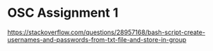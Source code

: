 # OSC Assignment 1
https://stackoverflow.com/questions/28957168/bash-script-create-usernames-and-passwords-from-txt-file-and-store-in-group
